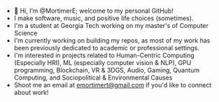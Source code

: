 - 👋 Hi, I’m @MortimerE; welcome to my personal GitHub!
- I make software, music, and positive life choices (sometimes).
- I'm a student at Georgia Tech working on my master's of Computer Science
- I'm currently working on building my repos, as most of my work has been previously dedicated to academic or professional settings. 
- I'm interested in projects related to Human-Centric Computing (Especially HRI), ML (especially computer vision & NLP), GPU programming, Blockchain, VR & 3DGS, Audio, Gaming, Quantum Computing, and Sociopolitical & Environmental Causes
- Shoot me an email at emortimert@gmail.com if you'd like to connect about work!

<!---
MortimerE/MortimerE is a ✨ special ✨ repository because its `README.md` (this file) appears on your GitHub profile.
You can click the Preview link to take a look at your changes.
--->
